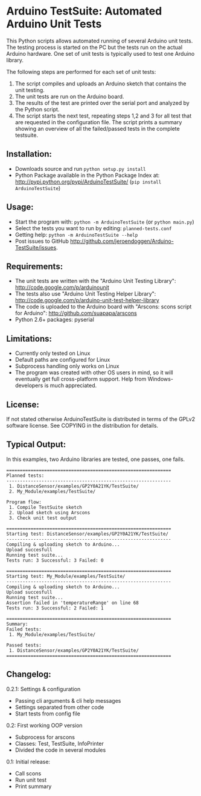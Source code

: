Arduino TestSuite: Automated Arduino Unit Tests
===============================================

This Python scripts allows automated running of several Arduino unit tests.
The testing process is started on the PC but the tests run on the actual Arduino hardware.
One set of unit tests is typically used to test one Arduino library.

The following steps are performed for each set of unit tests:
 1. The script compiles and uploads an Arduino sketch that contains the unit testing.
 2. The unit tests are run on the Arduino board.
 3. The results of the test are printed over the serial port and analyzed by the Python script.
 4. The script starts the next test, repeating steps 1,2 and 3 for all test that are requested in the configuration file.
  The script prints a summary showing an overview of all the failed/passed tests in the complete testsuite.

Installation:
-------------
 * Downloads source and run ``python setup.py install``
 * Python Package available in the Python Package Index at: http://pypi.python.org/pypi/ArduinoTestSuite/ (``pip install ArduinoTestSuite``)


Usage:
------
 * Start the program with: ``python -m ArduinoTestSuite`` (or ``python main.py``)
 * Select the tests you want to run by editing: ``planned-tests.conf``
 * Getting help: ``python -m ArduinoTestSuite --help``
 * Post issues to GitHub <http://github.com/jeroendoggen/Arduino-TestSuite/issues>.

Requirements:
-------------
 * The unit tests are written with the "Arduino Unit Testing Library": http://code.google.com/p/arduinounit
 * The tests also use "Arduino Unit Testing Helper Library": http://code.google.com/p/arduino-unit-test-helper-library
 * The code is uploaded to the Arduino board with "Arscons: scons script for Arduino": http://github.com/suapapa/arscons
 * Python 2.6+ packages: pyserial

Limitations:
------------
 * Currently only tested on Linux
  * Default paths are configured for Linux
  * Subprocess handling only works on Linux
 * The program was created with other OS users in mind, so it will eventually get full cross-platform support. Help from Windows-developers is much appreciated.

License:
--------
If not stated otherwise ArduinoTestSuite is distributed in terms of the GPLv2 software license.
See COPYING in the distribution for details.

Typical Output:
---------------
In this examples, two Arduino libraries are tested, one passes, one fails.

````
=============================================================
Planned tests:
-------------------------------------------------------------
 1. DistanceSensor/examples/GP2Y0A21YK/TestSuite/
 2. My_Module/examples/TestSuite/

Program flow:
 1. Compile TestSuite sketch
 2. Upload sketch using Arscons
 3. Check unit test output

=============================================================
Starting test: DistanceSensor/examples/GP2Y0A21YK/TestSuite/
-------------------------------------------------------------
Compiling & uploading sketch to Arduino...
Upload succesfull
Running test suite...
Tests run: 3 Successful: 3 Failed: 0

=============================================================
Starting test: My_Module/examples/TestSuite/
-------------------------------------------------------------
Compiling & uploading sketch to Arduino...
Upload succesfull
Running test suite...
Assertion failed in 'temperatureRange' on line 68
Tests run: 3 Successful: 2 Failed: 1

=============================================================
Summary: 
Failed tests:
 1. My_Module/examples/TestSuite/

Passed tests:
 1. DistanceSensor/examples/GP2Y0A21YK/TestSuite/
=============================================================
````

Changelog:
----------
0.2.1: Settings & configuration
 * Passing cli arguments & cli help messages
 * Settings separated from other code
 * Start tests from config file

0.2: First working OOP version
 * Subprocess for arscons
 * Classes: Test, TestSuite, InfoPrinter
 * Divided the code in several modules

0.1: Initial release:
 * Call scons
 * Run unit test
 * Print summary
